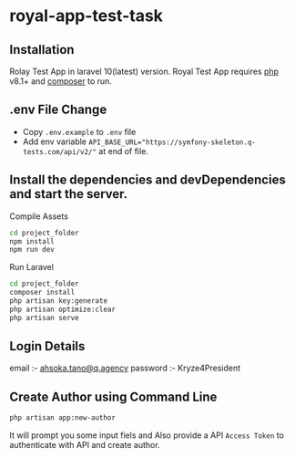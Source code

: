 # royal-app-test-task

## Installation

Rolay Test App in laravel 10(latest) version.
Royal Test App requires [php](https://www.php.net/) v8.1+ and [composer](https://getcomposer.org/) to run.

## .env File Change
- Copy `.env.example` to `.env` file
- Add env variable  `API_BASE_URL="https://symfony-skeleton.q-tests.com/api/v2/"` at end of file.

## Install the dependencies and devDependencies and start the server.
Compile Assets

```sh
cd project_folder
npm install
npm run dev
```

Run Laravel 
```sh
cd project_folder
composer install
php artisan key:generate
php artisan optimize:clear
php artisan serve
```

## Login Details
email :- ahsoka.tano@q.agency
password :- Kryze4President

## Create Author using Command Line
```sh
php artisan app:new-author
```
It will prompt you some input fiels and Also provide a API `Access Token` to authenticate with API and create author.
